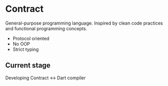 # Contract
General-purpose programming language. Inspired by clean code practices and functional programming concepts.

- Protocol oriented
- No OOP
- Strict typing

## Current stage
Developing Contract <-> Dart compiler
